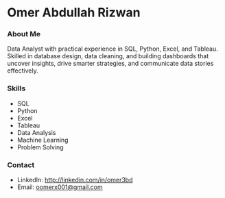 # Omer Abdullah Rizwan

### About Me
Data Analyst with practical experience in SQL, Python, Excel, and Tableau.
Skilled in database design, data cleaning, and building dashboards
that uncover insights, drive smarter strategies, and communicate data stories effectively.

### Skills
- SQL
- Python
- Excel
- Tableau
- Data Analysis
- Machine Learning
- Problem Solving

### Contact
- LinkedIn: http://linkedin.com/in/omer3bd
- Email: oomerx001@gmail.com



<!--
**omer3bd/omer3bd** is a ✨ _special_ ✨ repository because its `README.md` (this file) appears on your GitHub profile.

Here are some ideas to get you started:

- 🔭 I’m currently working on ...
- 🌱 I’m currently learning ...
- 👯 I’m looking to collaborate on ...
- 🤔 I’m looking for help with ...
- 💬 Ask me about ...
- 📫 How to reach me: ...
- 😄 Pronouns: ...
- ⚡ Fun fact: ...
-->
